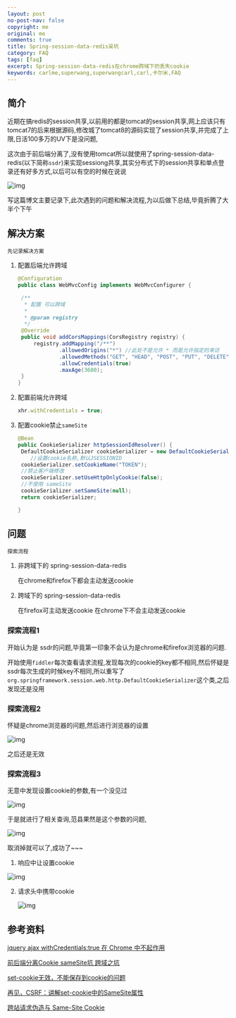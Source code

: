 ```yaml
---
layout: post
no-post-nav: false 
copyright: me
original: me
comments: true
title: Spring-session-data-redis采坑
category: FAQ
tags: [faq]
excerpt: Spring-session-data-redis在chrome跨域下的丢失cookie
keywords: carlme,superwang,superwangcarl,carl,卡尔米,FAQ
---
```


## 简介

近期在搞redis的session共享,以前用的都是tomcat的session共享,网上应该只有tomcat7的后来根据源码,修改城了tomcat8的源码实现了session共享,并完成了上限,日活100多万的UV下是没问题,

这次由于前后端分离了,没有使用tomcat所以就使用了spring-session-data-redis(以下简称`ssdr`)来实现sessiong共享,其实分布式下的session共享和单点登录还有好多方式,以后可以有空的时候在说说

![img]({{site.cdn}}/assets/images/blog/2019/20190909175739.jpg)

写这篇博文主要记录下,此次遇到的问题和解决流程,为以后做下总结,毕竟折腾了大半个下午

## 解决方案

`先记录解决方案`

1. 配置后端允许跨域

   ```java
   @Configuration
   public class WebMvcConfig implements WebMvcConfigurer {

   	/**
   	 * 配置 可以跨域
   	 *
   	 * @param registry
   	 */
   	@Override
   	public void addCorsMappings(CorsRegistry registry) {
   		registry.addMapping("/**")
   				.allowedOrigins("*") //此处不是允许 * 而是允许指定的来访
   				.allowedMethods("GET", "HEAD", "POST", "PUT", "DELETE", "OPTIONS")
   				.allowCredentials(true)
   				.maxAge(3600);
   	}
   }
   ```

2. 配置前端允许跨域

   ```javascript
   xhr.withCredentials = true;
   ```

3. 配置cookie禁止`sameSite`

   ```java
   @Bean
   public CookieSerializer httpSessionIdResolver() {
   	DefaultCookieSerializer cookieSerializer = new DefaultCookieSerializer();
       //设置cookie名称,默认JSESSIONID
   	cookieSerializer.setCookieName("TOKEN");
   	//禁止客户端修改
   	cookieSerializer.setUseHttpOnlyCookie(false);
   	//不使用 sameSite
   	cookieSerializer.setSameSite(null);
   	return cookieSerializer;

   }
   ```

## 问题

`探索流程`

1. 非跨域下的 spring-session-data-redis

    在chrome和firefox下都会主动发送cookie

2. 跨域下的  spring-session-data-redis  

   在firefox可主动发送cookie 在chrome下不会主动发送cookie

### 探索流程1

开始认为是 ssdr的问题,毕竟第一印象不会认为是chrome和firefox浏览器的问题.

开始使用`fiddler`每次查看请求流程,发现每次的cookie的key都不相同,然后怀疑是ssdr每次生成的时候key不相同,所以重写了`org.springframework.session.web.http.DefaultCookieSerializer`这个类,之后发现还是没用

### 探索流程2

怀疑是chrome浏览器的问题,然后进行浏览器的设置

![img]({{site.cdn}}/assets/images/blog/2019/20190911173722.jpg)

之后还是无效

### 探索流程3

无意中发现设置cookie的参数,有一个没见过

![img]({{site.cdn}}/assets/images/blog/2019/20190911173943.jpg)

于是就进行了相关查询,范县果然是这个参数的问题,

![img]({{site.cdn}}/assets/images/blog/2019/20190911174127.jpg)

取消掉就可以了,成功了~~~

1. 响应中让设置cookie

![img]({{site.cdn}}/assets/images/blog/2019/20190911173802.jpg)

2. 请求头中携带cookie

   ![img]({{site.cdn}}/assets/images/blog/2019/20190911173851.jpg)

## 参考资料

[jquery ajax withCredentials:true 在 Chrome 中不起作用](https://q.cnblogs.com/q/113339/)

[前后端分离Cookie sameSite坑 跨域之坑](https://blog.csdn.net/qq_37060233/article/details/86595102)

[set-cookie无效，不能保存到cookie的问题](https://blog.csdn.net/NumenJamila/article/details/84646917)

[再见，CSRF：讲解set-cookie中的SameSite属性](https://www.anquanke.com/post/id/83773)

[跨站请求伪造与 Same-Site Cookie](https://www.jianshu.com/p/66f77b8f1759)